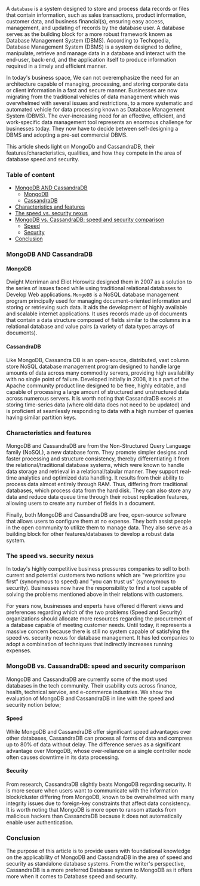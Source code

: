 A `database` is a system designed to store and process data records or files that contain information, such as sales transactions, product information, customer data, and business financial(s), ensuring easy access, management, and updating of records by the database user. A database serves as the building block for a more robust framework known as Database Management System (DBMS). According to Techopedia, Database Management System (DBMS) is a system designed to define, manipulate, retrieve and manage data in a database and interact with the end-user, back-end, and the application itself to produce information required in a timely and efficient manner. 

In today's business space, We can not overemphasize the need for an architecture capable of managing, processing, and storing corporate data or client information in a fast and secure manner. Businesses are now migrating from the traditional vehicles of data management which was overwhelmed with several issues and restrictions, to a more systematic and automated vehicle for data processing known as Database Management System (DBMS). The ever-increasing need for an effective, efficient, and work-specific data management tool represents an enormous challenge for businesses today. They now have to decide between self-designing a DBMS and adopting a pre-set commercial DBMS.

This article sheds light on MongoDb and CassandraDB, their features/characteristics, qualities, and how they compete in the area of database speed and security.

### Table of content
- [MongoDB AND CassandraDB](#mongodb-and-cassandradb)
  - [MongoDB](#mongodb)
  - [CassandraDB](#cassandradb)
- [Characteristics and features](#characteristics-and-features)
- [The speed vs. security nexus](#the-speed-vs-security-nexus)
- [MongoDB vs. CassandraDB: speed and security comparison](#mongodb-vs-cassandradb-speed-and-security-comparison)
  - [Speed](#speed)
  - [Security](#security)
- [Conclusion](#conclusion)

### MongoDB AND CassandraDB

#### MongoDB

Dwight Merriman and Eliot Horowitz designed them in 2007 as a solution to the series of issues faced while using traditional relational databases to Develop Web applications. `MongoDB` is a NoSQL database management program principally used for managing document-oriented information and storing or retrieving such data. It aids the development of highly available and scalable internet applications. It uses records made up of documents that contain a data structure composed of fields similar to the columns in a relational database and value pairs (a variety of data types arrays of documents).

#### CassandraDB

Like MongoDB, Cassandra DB is an open-source, distributed, vast column store NoSQL database management program designed to handle large amounts of data across many commodity servers, providing high availability with no single point of failure. Developed initially in 2008, it is a part of the Apache community product line designed to be free, highly editable, and capable of processing a large amount of structured and unstructured data across numerous servers. It is worth noting that CassandraDB excels at storing time-series data (where old data does not need to be updated) and is proficient at seamlessly responding to data with a high number of queries having similar partition keys.

### Characteristics and features
MongoDB and CassandraDB are from the Non-Structured Query Language family (NoSQL), a new database form. They promote simpler designs and faster processing and structure consistency, thereby differentiating it from the relational/traditional database systems, which were known to handle data storage and retrieval in a relational/tabular manner. They support real-time analytics and optimized data handling. It results from their ability to process data almost entirely through RAM. Thus, differing from traditional databases, which process data from the hard disk. They can also store any data and reduce data queue time through their robust replication features, allowing users to create any number of fields in a document.

Finally, both MongoDB and CassandraDB are free, open-source software that allows users to configure them at no expense. They both assist people in the open community to utilize them to manage data. They also serve as a building block for other features/databases to develop a robust data system.

### The speed vs. security nexus
In today's highly competitive business pressures companies to sell to both current and potential customers two notions which are "we prioritize you first" (synonymous to speed) and "you can trust us" (synonymous to security). Businesses now have the responsibility to find a tool capable of solving the problems mentioned above in their relations with customers.

For years now, businesses and experts have offered different views and preferences regarding which of the two problems (Speed and Security) organizations should allocate more resources regarding the procurement of a database capable of meeting customer needs. Until today, it represents a massive concern because there is still no system capable of satisfying the speed vs. security nexus for database management. It has led companies to adopt a combination of techniques that indirectly increases running expenses.

### MongoDB vs. CassandraDB: speed and security comparison
MongoDB and CassandraDB are currently some of the most used databases in the tech community. Their usability cuts across finance, health, technical service, and e-commerce industries. We show the evaluation of MongoDB and CassandraDB in line with the speed and security notion below;

#### Speed
While MongoDB and CassandraDB offer significant speed advantages over other databases, CassandraDB can process all forms of data and compress up to 80% of data without delay. The difference serves as a significant advantage over MongoDB, whose over-reliance on a single controller node often causes downtime in its data processing.

#### Security
From research, CassandraDB slightly beats MongoDB regarding security. It is more secure when users want to communicate with the information block/cluster differing from MongoDB, known to be overwhelmed with many integrity issues due to foreign-key constraints that affect data consistency. It is worth noting that MongoDB is more open to ransom attacks from malicious hackers than CassandraDB because it does not automatically enable user authentication.

### Conclusion
The purpose of this article is to provide users with foundational knowledge on the applicability of MongoDB and CassandraDB in the area of speed and security as standalone database systems. From the writer's perspective, CassandraDB is a more preferred Database system to MongoDB as it offers more when it comes to Database speed and security.
